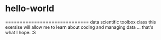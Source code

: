 # hello-world
=============================
data scientific toolbox class
this exersise will allow me to learn about coding and managing data ... that's what I hope. :S
